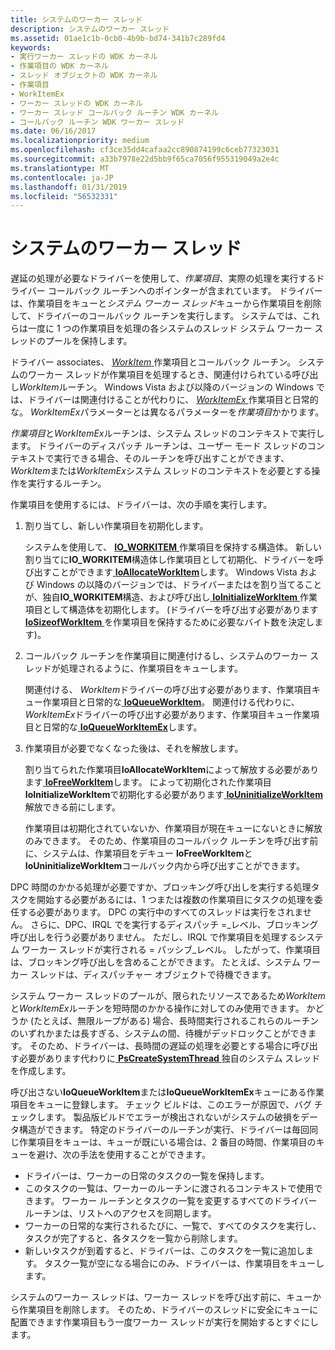 ```yaml
---
title: システムのワーカー スレッド
description: システムのワーカー スレッド
ms.assetid: 01ae1c1b-0cb0-4b9b-bd74-341b7c289fd4
keywords:
- 実行ワーカー スレッドの WDK カーネル
- 作業項目の WDK カーネル
- スレッド オブジェクトの WDK カーネル
- 作業項目
- WorkItemEx
- ワーカー スレッドの WDK カーネル
- ワーカー スレッド コールバック ルーチン WDK カーネル
- コールバック ルーチン WDK ワーカー スレッド
ms.date: 06/16/2017
ms.localizationpriority: medium
ms.openlocfilehash: cf3ce35dd4cafaa2cc890874199c6ceb77323031
ms.sourcegitcommit: a33b7978e22d5bb9f65ca7056f955319049a2e4c
ms.translationtype: MT
ms.contentlocale: ja-JP
ms.lasthandoff: 01/31/2019
ms.locfileid: "56532331"
---
```

# <a name="system-worker-threads"></a>システムのワーカー スレッド





遅延の処理が必要なドライバーを使用して、*作業項目*、実際の処理を実行するドライバー コールバック ルーチンへのポインターが含まれています。 ドライバーは、作業項目をキューと*システム ワーカー スレッド*キューから作業項目を削除して、ドライバーのコールバック ルーチンを実行します。 システムでは、これらは一度に 1 つの作業項目を処理の各システムのスレッド システム ワーカー スレッドのプールを保持します。

ドライバー associates、 [ *WorkItem* ](https://msdn.microsoft.com/library/windows/hardware/ff566380)作業項目とコールバック ルーチン。 システムのワーカー スレッドが作業項目を処理するとき、関連付けられている呼び出し*WorkItem*ルーチン。 Windows Vista および以降のバージョンの Windows では、ドライバーは関連付けることが代わりに、 [ *WorkItemEx* ](https://msdn.microsoft.com/library/windows/hardware/ff566381)作業項目と日常的な。 *WorkItemEx*パラメーターとは異なるパラメーターを*作業項目*かかります。

*作業項目*と*WorkItemEx*ルーチンは、システム スレッドのコンテキストで実行します。 ドライバーのディスパッチ ルーチンは、ユーザー モード スレッドのコンテキストで実行できる場合、そのルーチンを呼び出すことができます、 *WorkItem*または*WorkItemEx*システム スレッドのコンテキストを必要とする操作を実行するルーチン。

作業項目を使用するには、ドライバーは、次の手順を実行します。

1.  割り当てし、新しい作業項目を初期化します。

    システムを使用して、 [ **IO\_WORKITEM** ](https://msdn.microsoft.com/library/windows/hardware/ff550679)作業項目を保持する構造体。 新しい割り当てに**IO\_WORKITEM**構造体し作業項目として初期化、ドライバーを呼び出すことができます[ **IoAllocateWorkItem**](https://msdn.microsoft.com/library/windows/hardware/ff548276)します。 Windows Vista および Windows の以降のバージョンでは、ドライバーまたはを割り当てることが、独自**IO\_WORKITEM**構造、および呼び出し[ **IoInitializeWorkItem** ](https://msdn.microsoft.com/library/windows/hardware/ff549349)作業項目として構造体を初期化します。 (ドライバーを呼び出す必要があります[ **IoSizeofWorkItem** ](https://msdn.microsoft.com/library/windows/hardware/ff550352)を作業項目を保持するために必要なバイト数を決定します)。

2.  コールバック ルーチンを作業項目に関連付けるし、システムのワーカー スレッドが処理されるように、作業項目をキューします。

    関連付ける、 *WorkItem*ドライバーの呼び出す必要があります、作業項目キュー作業項目と日常的な[ **IoQueueWorkItem**](https://msdn.microsoft.com/library/windows/hardware/ff549466)。 関連付ける代わりに、 *WorkItemEx*ドライバーの呼び出す必要があります、作業項目キュー作業項目と日常的な[ **IoQueueWorkItemEx**](https://msdn.microsoft.com/library/windows/hardware/ff549474)します。

3.  作業項目が必要でなくなった後は、それを解放します。

    割り当てられた作業項目**IoAllocateWorkItem**によって解放する必要があります[ **IoFreeWorkItem**](https://msdn.microsoft.com/library/windows/hardware/ff549133)します。 によって初期化された作業項目**IoInitializeWorkItem**で初期化する必要があります[ **IoUninitializeWorkItem** ](https://msdn.microsoft.com/library/windows/hardware/ff550392)解放できる前にします。

    作業項目は初期化されていないか、作業項目が現在キューにないときに解放のみできます。 そのため、作業項目のコールバック ルーチンを呼び出す前に、システムは、作業項目をデキュー **IoFreeWorkItem**と**IoUninitializeWorkItem**コールバック内から呼び出すことができます。

DPC 時間のかかる処理が必要ですか、ブロッキング呼び出しを実行する処理タスクを開始する必要があるには、1 つまたは複数の作業項目にタスクの処理を委任する必要があります。 DPC の実行中のすべてのスレッドは実行をされません。 さらに、DPC、IRQL でを実行するディスパッチ =\_レベル、ブロッキング呼び出しを行う必要がありません。 ただし、IRQL で作業項目を処理するシステム ワーカー スレッドが実行される = パッシブ\_レベル。 したがって、作業項目は、ブロッキング呼び出しを含めることができます。 たとえば、システム ワーカー スレッドは、ディスパッチャー オブジェクトで待機できます。

システム ワーカー スレッドのプールが、限られたリソースであるため*WorkItem*と*WorkItemEx*ルーチンを短時間のかかる操作に対してのみ使用できます。 かどうか (たとえば、無限ループがある) 場合、長時間実行されるこれらのルーチンのいずれかまたは長すぎる、システムの間、待機がデッドロックことができます。 そのため、ドライバーは、長時間の遅延の処理を必要とする場合に呼び出す必要があります代わりに[ **PsCreateSystemThread** ](https://msdn.microsoft.com/library/windows/hardware/ff559932)独自のシステム スレッドを作成します。

呼び出さない**IoQueueWorkItem**または**IoQueueWorkItemEx**キューにある作業項目をキューに登録します。 チェック ビルドは、このエラーが原因で、バグ チェックします。 製品版ビルドでエラーが検出されないがシステムの破損をデータ構造ができます。 特定のドライバーのルーチンが実行、ドライバーは毎回同じ作業項目をキューは、キューが既にいる場合は、2 番目の時間、作業項目のキューを避け、次の手法を使用することができます。

-   ドライバーは、ワーカーの日常のタスクの一覧を保持します。
-   このタスクの一覧は、ワーカーのルーチンに渡されるコンテキストで使用できます。 ワーカー ルーチンとタスクの一覧を変更するすべてのドライバー ルーチンは、リストへのアクセスを同期します。
-   ワーカーの日常的な実行されるたびに、一覧で、すべてのタスクを実行し、タスクが完了すると、各タスクを一覧から削除します。
-   新しいタスクが到着すると、ドライバーは、このタスクを一覧に追加します。 タスク一覧が空になる場合にのみ、ドライバーは、作業項目をキューします。

システムのワーカー スレッドは、ワーカー スレッドを呼び出す前に、キューから作業項目を削除します。 そのため、ドライバーのスレッドに安全にキューに配置できます作業項目もう一度ワーカー スレッドが実行を開始するとすぐにします。

 

 




